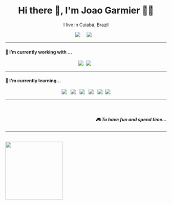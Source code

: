 <!--
**Vowkaz/Vowkaz** is a ✨ _special_ ✨ repository because its `README.md` (this file) appears on your GitHub profile.

Here are some ideas to get you started:

- 🔭 I’m currently working on ...
- 🌱 I’m currently learning ...
- 👯 I’m looking to collaborate on ...
- 🤔 I’m looking for help with ...
- 💬 Ask me about ...
- 📫 How to reach me: ...
- 😄 Pronouns: ...
- ⚡ Fun fact: ...
-->

<h1 align='center'> Hi there 👋, I'm Joao Garmier 👩‍💻 </h1>

<p align='center'>
  I live in Cuiabá, Brazil<b></b> 
</p>

<!--
<p align='center'>
  <a href="#"><img src="https://visitor-badge.glitch.me/badge?page_id=StefanyVasc.StefanyVasc??style=for-the-badge&logo=appveyor"></a>
</p>-->

<p align='center'>
  <a href="https://www.linkedin.com/in/joao-lucas-garmier/"><img src="https://img.shields.io/badge/linkedin-20232A?&style=for-the-badge&logo=linkedin&logoColor=blue" /></a>&nbsp;&nbsp;&nbsp;&nbsp;
  <a href="mailto:jlucasgarmier@gmail.com?subject=Olá%20joão"><img src="https://img.shields.io/badge/gmail-20232A?&style=for-the-badge&logo=gmail&logoColor=red" /></a>&nbsp;&nbsp;&nbsp;&nbsp;

</p>


<hr>

<h4>🔭  I’m currently working with ...</h4>

<p align='center'>
  <img src="https://img.shields.io/badge/CSS3-20232A?&style=for-the-badge&logo=css3&logoColor=blue" />&nbsp;&nbsp;<img src="https://img.shields.io/badge/JavaScript-20232A?style=for-the-badge&logo=javascript&logoColor=yellow" />&nbsp;&nbsp;
</p>


<hr>

<h4>🌱  I'm currently learning...</h4>
<p align='center'>
  <img src="https://img.shields.io/badge/PHP-20232A?style=for-the-badge&logo=php&logoColor=purple">&nbsp;&nbsp;&nbsp;<img src="https://img.shields.io/badge/next.js-20232A?style=for-the-badge&logo=next.js&logoColor=white" />&nbsp;&nbsp;&nbsp;<img src="https://img.shields.io/badge/node.js-20232A?&style=for-the-badge&logo=node.js&logoColor=green" />&nbsp;&nbsp;&nbsp;<img src="https://img.shields.io/badge/vue.js-20232A?&style=for-the-badge&logo=vue.js&logoColor=green"/>&nbsp;&nbsp;&nbsp;<img src="https://img.shields.io/badge/laravel-20232A?&style=for-the-badge&logo=laravel&logoColor=red"/>&nbsp;&nbsp;<img src="https://img.shields.io/badge/React-20232A?style=for-the-badge&logo=react&logoColor=61DAFB" />
</p>

<hr>

<br>
  <h5 align="right">🎮 To have fun and spend time...</h5>
<hr>

<br>

<div>
  <a href="https://github.com/Vowkaz">
  <img height="180em" src="https://github-readme-stats.vercel.app/api?username=Vowkaz&show_icons=true&theme=dark&include_all_commits=true&count_private=true"/>
</div>
